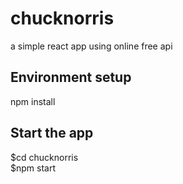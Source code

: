 # chucknorris
a simple react app using online free api


## Environment setup
npm install

## Start the app
$cd chucknorris  
$npm start
